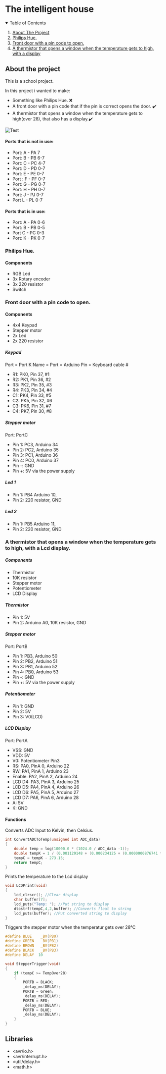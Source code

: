 # The intelligent house

<details open="open">
  <summary>Table of Contents</summary>
  <ol>
    <li>
      <a href="#about-the-project">About The Project</a>
    </li>
     <li>
      <a href="#philips-hue">Philips Hue.</a>
    </li>
     <li>
      <a href="#front-door-with-a-pin-code-to-open">Front door with a pin code to open.</a>
    </li>
     <li>
      <a href="#a-thermistor-that-opens-a-window-when-the-temperature-gets-to-high-with-a-lcd-display">A thermistor that opens a window when the temperature gets to high, with a display</a>
    </li>
  </ol>
</details>

## About the project
This is a school project.

In this project i wanted to make:
* Something like Philips Hue. ❌
* A front door with a pin code that if the pin is correct opens the door. ✔️
* A thermistor that opens a window when the temperature gets to high(over 28), that also has a display.✔️


![Test](https://github.com/gamingAmee/SmartHouse/blob/Dev/Untitled%20Diagram-4.png)

#### Ports that is not in use:
* Port: A - PA 7
* Port: B - PB 6-7
* Port: C - PC 4-7
* Port: D - PD 0-7
* Port: E - PE 0-7
* Port : F - PF 0-7
* Port: G - PG 0-7
* Port: H - PH 0-7
* Port: J - PJ 0-7
* Port L - PL 0-7


#### Ports that is in use:
* Port: A - PA 0-6
* Port: B - PB 0-5
* Port C - PC 0-3
* Port: K - PK 0-7

### Philips Hue.
#### Components
* RGB Led
* 3x Rotary encoder
* 3x 220 resistor
* Switch

### Front door with a pin code to open.
#### Components
* 4x4 Keypad
* Stepper motor
* 2x Led
* 2x 220 resistor

##### Keypad
Port = Port K
Name = Port = Arduino Pin = Keyboard cable #
* R1: PK0, Pin 37, #1
* R2: PK1, Pin 36, #2
* R3: PK2, Pin 35, #3
* R4: PK3, Pin 34, #4
* C1: PK4, Pin 33, #5
* C2: PK5, Pin 32, #6
* C3: PK6, Pin 31, #7
* C4: PK7, Pin 30, #8

##### Stepper motor
Port: PortC
* Pin 1: PC3, Arduino 34
* Pin 2: PC2, Arduino 35
* Pin 3: PC1, Arduino 36
* Pin 4: PC0, Arduino 37
* Pin -: GND
* Pin +: 5V via the power supply

##### Led 1
* Pin 1: PB4 Arduino 10,
* Pin 2: 220 resistor, GND

##### Led 2
* Pin 1: PB5 Arduino 11,
* Pin 2: 220 resistor, GND

### A thermistor that opens a window when the temperature gets to high, with a Lcd display.
##### Components
* Thermistor
* 10K resistor
* Stepper motor
* Potentiometer
* LCD Display
 
##### Thermistor 
* Pin 1: 5V
* Pin 2:  Arduino A0, 10K resistor, GND

##### Stepper motor
Port: PortB
* Pin 1: PB3, Arduino 50
* Pin 2: PB2, Arduino 51
* Pin 3: PB1, Arduino 52
* Pin 4: PB0, Arduino 53
* Pin -: GND
* Pin +: 5V via the power supply

##### Potentiometer
* Pin 1: GND
* Pin 2: 5V
* Pin 3: V0(LCD)

##### LCD Display
Port: PortA
* VSS: GND
* VDD: 5V
* V0: Potentiometer Pin3
* RS: PA0, PinA 0, Arduino 22
* RW: PA1, PinA 1, Arduino 23
* Enable: PA2, PinA 2, Arduino 24
* LCD D4: PA3, PinA 3, Arduino 25
* LCD D5: PA4, PinA 4, Arduino 26
* LCD D6: PA5, PinA 5, Arduino 27
* LCD D7: PA6, PinA 6, Arduino 28
* A: 5V
* K: GND

#### Functions
Converts ADC Input to Kelvin, then Celsius.
```c
int ConvertADCToTemp(unsigned int ADC_data)
{
	double temp = log(10000.0 * (1024.0 / ADC_data -1));
	double tempK = 1 / (0.001129148 + (0.000234125 + (0.0000000876741 *temp *temp))*temp);
	tempC = tempK - 273.15;
	return tempC;
}
```

Prints the temperature to the Lcd display
```c
void LCDPrint(void)
{
	lcd_clrscr(); //Clear display
	char buffer[7];
	lcd_puts("Temp: "); //Put string to display
	dtostrf(tempC,4,2,buffer); //Converts float to string
	lcd_puts(buffer); //Put converted string to display
}
```
Triggers the stepper motor when the temperatur gets over 28°C
```c
#define BLUE    _BV(PB0)
#define GREEN   _BV(PB1)
#define BROWN	_BV(PB2)
#define BLACK   _BV(PB3)
#define DELAY  10

void StepperTrigger(void)
{
	if (tempC >= TempOver28)
	{
		PORTB = BLACK;
		_delay_ms(DELAY);
		PORTB = Green;
		_delay_ms(DELAY);
		PORTB = RED;
		_delay_ms(DELAY);
		PORTB = BLUE;
		_delay_ms(DELAY);
	}
}
```
## Libraries
* <avr/io.h>
* <avr/interrupt.h>
* <util/delay.h>
* <math.h>








